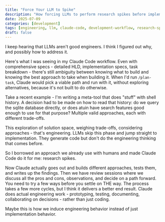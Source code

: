 ```yaml
---
title: "Force Your LLM to Spike"
description: "How forcing LLMs to perform research spikes before implementation can induce engineering behavior instead of just coding."
date: 2025-07-09
categories: [development]
tags: [engineering, llm, claude-code, development-workflow, research-spikes, agile]
draft: false
---
```


I keep hearing that LLMs aren't good engineers. I think I figured out why, and possibly how to address it.

Here's what I was seeing in my Claude Code workflow. Even with comprehensive specs - detailed HLD, implementation specs, task breakdown - there's still ambiguity between knowing what to build and knowing the best approach to take when building it. When I'd run `/plan-task`, Claude would pick a viable path and run with it, without exploring alternatives, because it's not built to do otherwise.

Take a recent example - I'm writing a meta-tool that does "stuff" with shell history. A decision had to be made on how to read that history: do we query the sqlite database directly, or does atuin have search features good enough to use for that purpose? Multiple valid approaches, each with different trade-offs.

This exploration of solution space, weighing trade-offs, considering approaches - that's engineering. LLMs skip this phase and jump straight to implementation. They generate code but don't do the engineering thinking that comes before.

So I borrowed an approach we already use with humans and made Claude Code do it for me: research spikes.

Now Claude actually goes out and builds different approaches, tests them, and writes up the findings. Then we have review sessions where we discuss all the pros and cons, observations, and decide on a path forward. You need to try a few ways before you settle on THE way. The process takes a few more cycles, but I think it delivers a better end result. Claude does actual engineering work - prototyping, testing, documenting, collaborating on decisions - rather than just coding.

Maybe this is how we induce engineering behavior instead of just implementation behavior.
